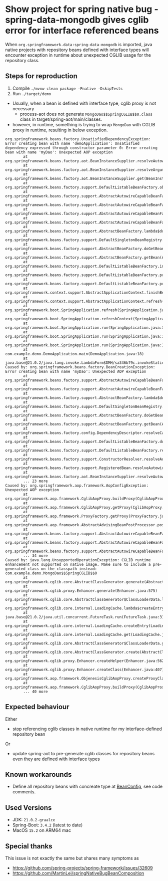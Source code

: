 # Show project for spring native bug - spring-data-mongodb gives cglib error for interface referenced beans

When `org.springframework.data:spring-data-mongodb` is imported, java native projects with
repository beans defined with interface types will encounter exception in runtime about unexpected
CGLIB usage for the repository class.

## Steps for reproduction

1. Compile `./mvnw clean package -Pnative -DskipTests`
2. Run `./target/demo`

- Usually, when a bean is defined with interface type, cglib proxy is not necessary
  - process-aot does not generate `MongoDao$$SpringCGLIB$$0.class` class in
    target/spring-aot/main/classes.
- however, in runtime, something is trying to wrap `MongoDao` with CGLIB proxy in runtime, resulting
  in below exception.

```stacktrace
org.springframework.beans.factory.UnsatisfiedDependencyException: Error creating bean with name 'demoApplication': Unsatisfied dependency expressed through constructor parameter 0: Error creating bean with name 'myDao': Unexpected AOP exception
        at org.springframework.beans.factory.aot.BeanInstanceSupplier.resolveAutowiredArgument(BeanInstanceSupplier.java:369)
        at org.springframework.beans.factory.aot.BeanInstanceSupplier.resolveArguments(BeanInstanceSupplier.java:289)
        at org.springframework.beans.factory.aot.BeanInstanceSupplier.get(BeanInstanceSupplier.java:223)
        at org.springframework.beans.factory.support.DefaultListableBeanFactory.obtainInstanceFromSupplier(DefaultListableBeanFactory.java:979)
        at org.springframework.beans.factory.support.AbstractAutowireCapableBeanFactory.obtainFromSupplier(AbstractAutowireCapableBeanFactory.java:1243)
        at org.springframework.beans.factory.support.AbstractAutowireCapableBeanFactory.createBeanInstance(AbstractAutowireCapableBeanFactory.java:1186)
        at org.springframework.beans.factory.support.AbstractAutowireCapableBeanFactory.doCreateBean(AbstractAutowireCapableBeanFactory.java:563)
        at org.springframework.beans.factory.support.AbstractAutowireCapableBeanFactory.createBean(AbstractAutowireCapableBeanFactory.java:523)
        at org.springframework.beans.factory.support.AbstractBeanFactory.lambda$doGetBean$0(AbstractBeanFactory.java:336)
        at org.springframework.beans.factory.support.DefaultSingletonBeanRegistry.getSingleton(DefaultSingletonBeanRegistry.java:307)
        at org.springframework.beans.factory.support.AbstractBeanFactory.doGetBean(AbstractBeanFactory.java:334)
        at org.springframework.beans.factory.support.AbstractBeanFactory.getBean(AbstractBeanFactory.java:199)
        at org.springframework.beans.factory.support.DefaultListableBeanFactory.instantiateSingleton(DefaultListableBeanFactory.java:1122)
        at org.springframework.beans.factory.support.DefaultListableBeanFactory.preInstantiateSingleton(DefaultListableBeanFactory.java:1093)
        at org.springframework.beans.factory.support.DefaultListableBeanFactory.preInstantiateSingletons(DefaultListableBeanFactory.java:1030)
        at org.springframework.context.support.AbstractApplicationContext.finishBeanFactoryInitialization(AbstractApplicationContext.java:987)
        at org.springframework.context.support.AbstractApplicationContext.refresh(AbstractApplicationContext.java:627)
        at org.springframework.boot.SpringApplication.refresh(SpringApplication.java:752)
        at org.springframework.boot.SpringApplication.refreshContext(SpringApplication.java:439)
        at org.springframework.boot.SpringApplication.run(SpringApplication.java:318)
        at org.springframework.boot.SpringApplication.run(SpringApplication.java:1361)
        at org.springframework.boot.SpringApplication.run(SpringApplication.java:1350)
        at com.example.demo.DemoApplication.main(DemoApplication.java:18)
        at java.base@21.0.2/java.lang.invoke.LambdaForm$DMH/sa346b79c.invokeStaticInit(LambdaForm$DMH)
Caused by: org.springframework.beans.factory.BeanCreationException: Error creating bean with name 'myDao': Unexpected AOP exception
        at org.springframework.beans.factory.support.AbstractAutowireCapableBeanFactory.doCreateBean(AbstractAutowireCapableBeanFactory.java:608)
        at org.springframework.beans.factory.support.AbstractAutowireCapableBeanFactory.createBean(AbstractAutowireCapableBeanFactory.java:523)
        at org.springframework.beans.factory.support.AbstractBeanFactory.lambda$doGetBean$0(AbstractBeanFactory.java:336)
        at org.springframework.beans.factory.support.DefaultSingletonBeanRegistry.getSingleton(DefaultSingletonBeanRegistry.java:307)
        at org.springframework.beans.factory.support.AbstractBeanFactory.doGetBean(AbstractBeanFactory.java:334)
        at org.springframework.beans.factory.support.AbstractBeanFactory.getBean(AbstractBeanFactory.java:199)
        at org.springframework.beans.factory.config.DependencyDescriptor.resolveCandidate(DependencyDescriptor.java:254)
        at org.springframework.beans.factory.support.DefaultListableBeanFactory.doResolveDependency(DefaultListableBeanFactory.java:1631)
        at org.springframework.beans.factory.support.DefaultListableBeanFactory.resolveDependency(DefaultListableBeanFactory.java:1519)
        at org.springframework.beans.factory.support.ConstructorResolver.resolveAutowiredArgument(ConstructorResolver.java:913)
        at org.springframework.beans.factory.support.RegisteredBean.resolveAutowiredArgument(RegisteredBean.java:253)
        at org.springframework.beans.factory.aot.BeanInstanceSupplier.resolveAutowiredArgument(BeanInstanceSupplier.java:366)
        ... 23 more
Caused by: org.springframework.aop.framework.AopConfigException: Unexpected AOP exception
        at org.springframework.aop.framework.CglibAopProxy.buildProxy(CglibAopProxy.java:243)
        at org.springframework.aop.framework.CglibAopProxy.getProxy(CglibAopProxy.java:167)
        at org.springframework.aop.framework.ProxyFactory.getProxy(ProxyFactory.java:110)
        at org.springframework.aop.framework.AbstractAdvisingBeanPostProcessor.postProcessAfterInitialization(AbstractAdvisingBeanPostProcessor.java:127)
        at org.springframework.beans.factory.support.AbstractAutowireCapableBeanFactory.applyBeanPostProcessorsAfterInitialization(AbstractAutowireCapableBeanFactory.java:439)
        at org.springframework.beans.factory.support.AbstractAutowireCapableBeanFactory.initializeBean(AbstractAutowireCapableBeanFactory.java:1815)
        at org.springframework.beans.factory.support.AbstractAutowireCapableBeanFactory.doCreateBean(AbstractAutowireCapableBeanFactory.java:601)
        ... 34 more
Caused by: java.lang.UnsupportedOperationException: CGLIB runtime enhancement not supported on native image. Make sure to include a pre-generated class on the classpath instead: com.example.demo.MongoDao$$SpringCGLIB$$0
        at org.springframework.cglib.core.AbstractClassGenerator.generate(AbstractClassGenerator.java:363)
        at org.springframework.cglib.proxy.Enhancer.generate(Enhancer.java:575)
        at org.springframework.cglib.core.AbstractClassGenerator$ClassLoaderData.lambda$new$1(AbstractClassGenerator.java:107)
        at org.springframework.cglib.core.internal.LoadingCache.lambda$createEntry$1(LoadingCache.java:52)
        at java.base@21.0.2/java.util.concurrent.FutureTask.run(FutureTask.java:317)
        at org.springframework.cglib.core.internal.LoadingCache.createEntry(LoadingCache.java:57)
        at org.springframework.cglib.core.internal.LoadingCache.get(LoadingCache.java:34)
        at org.springframework.cglib.core.AbstractClassGenerator$ClassLoaderData.get(AbstractClassGenerator.java:130)
        at org.springframework.cglib.core.AbstractClassGenerator.create(AbstractClassGenerator.java:317)
        at org.springframework.cglib.proxy.Enhancer.createHelper(Enhancer.java:562)
        at org.springframework.cglib.proxy.Enhancer.createClass(Enhancer.java:407)
        at org.springframework.aop.framework.ObjenesisCglibAopProxy.createProxyClassAndInstance(ObjenesisCglibAopProxy.java:62)
        at org.springframework.aop.framework.CglibAopProxy.buildProxy(CglibAopProxy.java:228)
        ... 40 more
```

## Expected behaviour

Either

- stop referencing cglib classes in native runtime for my interface-defined repository bean

Or

- update spring-aot to pre-generate cglib classes for repository beans even they are defined with
  interface types

## Known workarounds

- Define all repository beans with concreate type
  at [BeanConfig](./src/main/java/com/example/demo/BeanConfig.java), see code comments.

## Used Versions

- JDK: `21.0.2-graalce`
- Spring-Boot: `3.4.2` (latest to date)
- MacOS `15.2` on ARM64 mac

## Special thanks

This issue is not exactly the same but shares many symptoms as

- https://github.com/spring-projects/spring-framework/issues/32609
- https://github.com/MartinLei/springNativeBugBeanComposition
